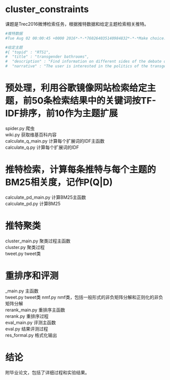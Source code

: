 # cluster_constraints

课题是Trec2016微博检索任务，根据推特数据和给定主题检索相关推特。

```python
#推特数据
#Tue Aug 02 00:00:45 +0000 2016*-*-*760264035140984832*-*-*Make choice.

#给定主题
#{ "topid" : "RTS1",
#  "title" : "transgender bathrooms",
#  "description" : "Find information on different sides of the debate on which bathroom can be used by a transgender individual",
#  "narrative" : "The user is interested in the politics of the transgender bathroom debate, including current and proposed bills, as well as backlash and economic implications (for example, boycotts)."}
```


# 预处理，利用谷歌镜像网站检索给定主题，前50条检索结果中的关键词按TF-IDF排序，前10作为主题扩展  

spider.py               爬虫  
wiki.py                 获取维基百科内容  
calculate\_q\_main.py   计算每个扩展词的IDF主函数  
calculate\_q.py         计算每个扩展词的IDF  

# 推特检索，计算每条推特与每个主题的BM25相关度，记作P(Q|D)  

calculate\_pd\_main.py  计算BM25主函数    
calculate\_pd.py        计算BM25   

# 推特聚类  

cluster_main.py         聚类过程主函数  
cluster.py              聚类过程  
tweet.py                tweet类

# 重排序和评测  

\_main.py               主函数  
tweet.py                tweet类
nmf.py                  nmf类，包括一般形式的非负矩阵分解和正则化的非负矩阵分解  
rerank_main.py          重排序主函数  
rerank.py               重排序过程  
eval_main.py            评测主函数  
eval.py                 结果评测过程  
res_formal.py           格式化输出  

# 结论

附毕业论文，包括了详细过程和实验结果。